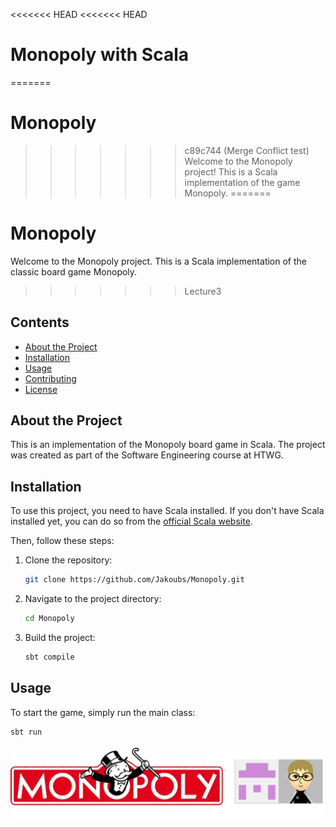 <<<<<<< HEAD
<<<<<<< HEAD
# Monopoly with Scala
=======
# Monopoly

>>>>>>> c89c744 (Merge Conflict test)
Welcome to the Monopoly project! This is a Scala implementation of the game Monopoly.
=======
# Monopoly
Welcome to the Monopoly project. This is a Scala implementation of the classic board game Monopoly.
>>>>>>> Lecture3

## Contents

- [About the Project](#about-the-project)
- [Installation](#installation)
- [Usage](#usage)
- [Contributing](#contributing)
- [License](#license)

## About the Project

This is an implementation of the Monopoly board game in Scala. The project was created as part of the Software Engineering course at HTWG.

## Installation

To use this project, you need to have Scala installed. If you don't have Scala installed yet, you can do so from the [official Scala website](https://www.scala-lang.org/download/).

Then, follow these steps:

1. Clone the repository:
    ```sh
    git clone https://github.com/Jakoubs/Monopoly.git
    ```

2. Navigate to the project directory:
    ```sh
    cd Monopoly
    ```

3. Build the project:
    ```sh
    sbt compile
    ```

## Usage

To start the game, simply run the main class:

```sh
sbt run
```
![Monopoly Logo](./images/MonopolyLogo.png)

